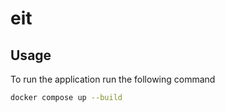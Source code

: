 # eit

## Usage
To run the application run the following command
```bash
docker compose up --build
```
